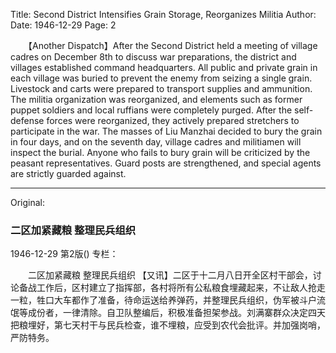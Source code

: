 Title: Second District Intensifies Grain Storage, Reorganizes Militia
Author:
Date: 1946-12-29
Page: 2

　　【Another Dispatch】After the Second District held a meeting of village cadres on December 8th to discuss war preparations, the district and villages established command headquarters. All public and private grain in each village was buried to prevent the enemy from seizing a single grain. Livestock and carts were prepared to transport supplies and ammunition. The militia organization was reorganized, and elements such as former puppet soldiers and local ruffians were completely purged. After the self-defense forces were reorganized, they actively prepared stretchers to participate in the war. The masses of Liu Manzhai decided to bury the grain in four days, and on the seventh day, village cadres and militiamen will inspect the burial. Anyone who fails to bury grain will be criticized by the peasant representatives. Guard posts are strengthened, and special agents are strictly guarded against.



<hr /> 

Original: 


### 二区加紧藏粮  整理民兵组织

1946-12-29
第2版()
专栏：

　　二区加紧藏粮
    整理民兵组织
    【又讯】二区于十二月八日开全区村干部会，讨论备战工作后，区村建立了指挥部，各村将所有公私粮食埋藏起来，不让敌人抢走一粒，牲口大车都作了准备，待命运送给养弹药，并整理民兵组织，伪军被斗户流氓等成份者，一律清除。自卫队整编后，积极准备担架参战。刘满寨群众决定四天把粮埋好，第七天村干与民兵检查，谁不埋粮，应受到农代会批评。并加强岗哨，严防特务。
